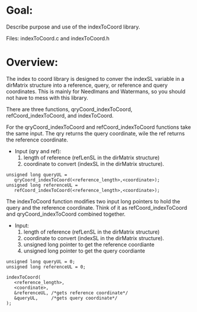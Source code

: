 # Goal:

Describe purpose and use of the indexToCoord library.

Files: indexToCoord.c and indexToCoord.h

# Overview:

The index to coord library is designed to conver the
  indexSL variable in a dirMatrix structure into a
  reference, query, or reference and query coordinates.
  This is mainly for Needlmans and Watermans, so you
  should not have to mess with this library.

There are three functions, qryCoord\_indexToCoord,
  refCoord\_indexToCoord, and indexToCoord.

For the qryCoord\_indexToCoord and refCoord\_indexToCoord
  functions take the same input. The qry returns the
  query coordinate, wile the ref returns the reference
  coordinate.

- Input (qry and ref):
  1. length of reference (refLenSL in the dirMatrix
     structure)
  2. coordinate to convert (indexSL in the dirMatrix
     structure).

```
unsigned long queryUL =
   qryCoord_indexToCoord(<reference_length>,<coordinate>);
unsigned long referenceUL =
   refCoord_indexToCoord(<reference_length>,<coordinate>);
```

The indexToCoord function modifies two input long pointers
  to hold the query and the reference coordinate. Think of
  it as refCoord\_indexToCoord and qryCoord\_indexToCoord
  combined together.

- Input:
  1. length of reference (refLenSL in the dirMatrix
     structure)
  2. coordinate to convert (indexSL in the dirMatrix
     structure).
  3. unsigned long pointer to get the reference coordiante
  4. unsigned long pointer to get the query coordiante

```
unsigned long queryUL = 0;
unsigned long referenceUL = 0;

indexToCoord(
   <reference_length>,
   <coordinate>,
   &referenceUL, /*gets reference coordinate*/
   &queryUL,     /*gets query coordinate*/
);
```
